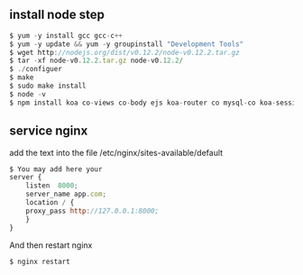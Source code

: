 ## install node step
```js
$ yum -y install gcc gcc-c++
$ yum -y update && yum -y groupinstall "Development Tools" 
$ wget http://nodejs.org/dist/v0.12.2/node-v0.12.2.tar.gz 
$ tar -xf node-v0.12.2.tar.gz node-v0.12.2/ 
$ ./configuer 
$ make 
$ sudo make install 
$ node -v
$ npm install koa co-views co-body ejs koa-router co mysql-co koa-session underscore
```

## service nginx
add the text into the file /etc/nginx/sites-available/default

```js
$ You may add here your
server {
    listen  8000;
    server_name app.com;
    location / {
    proxy_pass http://127.0.0.1:8000;
    }
}
```
And then restart nginx
```js
$ nginx restart
```